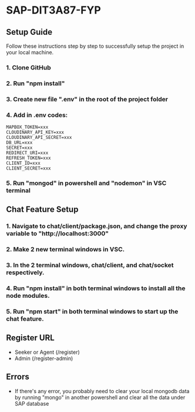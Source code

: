 # SAP-DIT3A87-FYP


## Setup Guide
Follow these instructions step by step to successfully setup the project in your local machine.
### 1. Clone GitHub
### 2. Run "npm install"
### 3. Create new file ".env" in the root of the project folder
### 4. Add in .env codes:
```
MAPBOX_TOKEN=xxx
CLOUDINARY_API_KEY=xxx
CLOUDINARY_API_SECRET=xxx
DB_URL=xxx
SECRET=xxx
REDIRECT_URI=xxx
REFRESH_TOKEN=xxx
CLIENT_ID=xxx
CLIENT_SECRET=xxx
```
### 5. Run "mongod" in powershell and "nodemon" in VSC terminal

## Chat Feature Setup
### 1. Navigate to chat/client/package.json, and change the proxy variable to "http://localhost:3000"
### 2. Make 2 new terminal windows in VSC.
### 3. In the 2 terminal windows, chat/client, and chat/socket respectively.
### 4. Run "npm install" in both terminal windows to install all the node modules.
### 5. Run "npm start" in both terminal windows to start up the chat feature.

## Register URL

* Seeker or Agent (/register)
* Admin (/register-admin)

## Errors
* If there's any error, you probably need to clear your local mongodb data by running "mongo" in another powershell and clear all the data under SAP database
